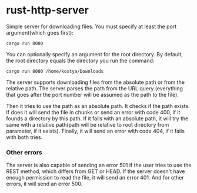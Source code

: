 # rust-http-server
Simple server for downloading files. You must specify at least the port argument(which goes first):
```
cargo run 8080
```
You can optionally specify an argument for the root directory. By default, the root directory equals the directory you run the command:
```
cargo run 8080 /home/kostya/Downloads
```

The server supports downloading files from the absolute path or from the relative path. 
The server parses the path from the URL query (everything that goes after the port number will be assumed as the path to the file). 

Then it tries to use the path as an absolute path. It checks if the path exists. If does it will send the file in chunks or send an error with code 400, if it founds a directory by this path.
If it fails with an absolute path, it will try the same with a relative path(path will be relative to root directory from parameter, if it exists).
Finally, it will send an error with code 404, if it fails with both tries.

### Other errors
The server is also capable of sending an error 501 if the user tries to use the REST method, which differs from GET or HEAD.
If the server doesn't have enough permission to read the file, it will send an error 401.
And for other errors, it will send an error 500.

